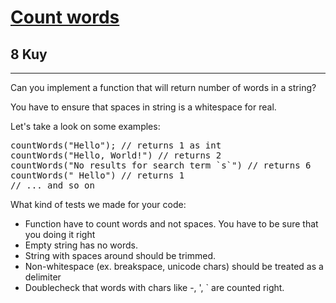 <h1><a href="https://www.codewars.com/kata/570cc83df616a85944001315">Count words</a></h1>
<h2>8 Kuy</h2>
<hr>

<p>Can you implement a function that will return number of words in a string?</p>
<p>You have to ensure that spaces in string is a whitespace for real.</p>
<p>Let's take a look on some examples:</p>
<pre>
countWords("Hello"); // returns 1 as int
countWords("Hello, World!") // returns 2
countWords("No results for search term `s`") // returns 6
countWords(" Hello") // returns 1
// ... and so on
</pre>
<p>What kind of tests we made for your code:</p>
<ul>
<li>Function have to count words and not spaces. You have to be sure that you doing it right</li>
<li>Empty string has no words.</li>
<li>String with spaces around should be trimmed.</li>
<li>Non-whitespace (ex. breakspace, unicode chars) should be treated as a delimiter</li>
<li>Doublecheck that words with chars like -, ', ` are counted right.</li>
</ul>